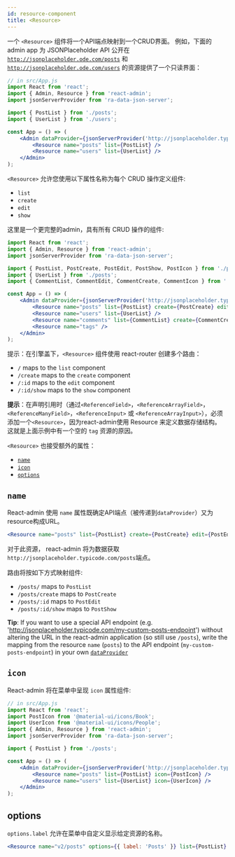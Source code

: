 ```yaml
---
id: resource-component
title: <Resource>
---
```

一个 `<Resource>` 组件将一个API端点映射到一个CRUD界面。 例如，下面的 admin app 为 JSONPlaceholder API 公开在[`http://jsonplaceholder.ode.com/posts`](http://jsonplaceholder.typicode.com/posts) 和 [`http://jsonplaceholder.ode.com/users`](http://jsonplaceholder.typicode.com/users) 的资源提供了一个只读界面：

```jsx
// in src/App.js
import React from 'react';
import { Admin, Resource } from 'react-admin';
import jsonServerProvider from 'ra-data-json-server';

import { PostList } from './posts';
import { UserList } from './users';

const App = () => (
    <Admin dataProvider={jsonServerProvider('http://jsonplaceholder.typicode.com')}>
        <Resource name="posts" list={PostList} />
        <Resource name="users" list={UserList} />
    </Admin>
);
```

`<Resource>` 允许您使用以下属性名称为每个 CRUD 操作定义组件:

* `list`
* `create`
* `edit`
* `show`

这里是一个更完整的admin，具有所有 CRUD 操作的组件:

```jsx
import React from 'react';
import { Admin, Resource } from 'react-admin';
import jsonServerProvider from 'ra-data-json-server';

import { PostList, PostCreate, PostEdit, PostShow, PostIcon } from './posts';
import { UserList } from './posts';
import { CommentList, CommentEdit, CommentCreate, CommentIcon } from './comments';

const App = () => (
    <Admin dataProvider={jsonServerProvider('http://jsonplaceholder.typicode.com')}>
        <Resource name="posts" list={PostList} create={PostCreate} edit={PostEdit} show={PostShow} icon={PostIcon} />
        <Resource name="users" list={UserList} />
        <Resource name="comments" list={CommentList} create={CommentCreate} edit={CommentEdit} icon={CommentIcon} />
        <Resource name="tags" />
    </Admin>
);
```

提示：在引擎盖下，`<Resource>` 组件使用 react-router 创建多个路由：

* `/` maps to the `list` component
* `/create` maps to the `create` component
* `/:id` maps to the `edit` component
* `/:id/show` maps to the `show` component

**提示**：在声明引用时（通过`<ReferenceField>`，`<ReferenceArrayField>`，`<ReferenceManyField>`，`<ReferenceInput>` 或 `<ReferenceArrayInput>`），必须添加一个`<Resource>`，因为react-admin使用 Resource 来定义数据存储结构。 这就是上面示例中有一个空的 `tag` 资源的原因。

`<Resource>` 也接受额外的属性：

* [`name`](#name)
* [`icon`](#icon)
* [`options`](#icon)

## `name`

React-admin 使用 `name` 属性既确定API端点（被传递到`dataProvider`）又为resource构成URL。

```jsx
<Resource name="posts" list={PostList} create={PostCreate} edit={PostEdit} show={PostShow} />
```

对于此资源， react-admin 将为数据获取 `http://jsonplaceholder.typicode.com/posts`端点。

路由将按如下方式映射组件:

* `/posts/` maps to `PostList`
* `/posts/create` maps to `PostCreate`
* `/posts/:id` maps to `PostEdit`
* `/posts/:id/show` maps to `PostShow`

**Tip**: If you want to use a special API endpoint (e.g. 'http://jsonplaceholder.typicode.com/my-custom-posts-endpoint') without altering the URL in the react-admin application (so still use `/posts`), write the mapping from the resource `name` (`posts`) to the API endpoint (`my-custom-posts-endpoint`) in your own [`dataProvider`](./Admin.md#dataprovider)

## `icon`

React-admin 将在菜单中呈现 `icon` 属性组件:

```jsx
// in src/App.js
import React from 'react';
import PostIcon from '@material-ui/icons/Book';
import UserIcon from '@material-ui/icons/People';
import { Admin, Resource } from 'react-admin';
import jsonServerProvider from 'ra-data-json-server';

import { PostList } from './posts';

const App = () => (
    <Admin dataProvider={jsonServerProvider('http://jsonplaceholder.typicode.com')}>
        <Resource name="posts" list={PostList} icon={PostIcon} />
        <Resource name="users" list={UserList} icon={UserIcon} />
    </Admin>
);
```

## options

`options.label` 允许在菜单中自定义显示给定资源的名称。

```jsx
<Resource name="v2/posts" options={{ label: 'Posts' }} list={PostList} />
```